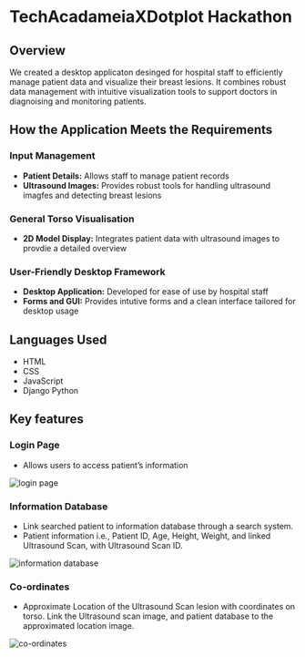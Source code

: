 # TechAcadameiaXDotplot Hackathon

## Overview
We created a desktop applicaton desinged for hospital staff to efficiently manage patient data and visualize their breast lesions. It combines robust data management with intuitive visualization tools to support doctors in diagnoising and monitoring patients.

## How the Application Meets the Requirements

### Input Management
* **Patient Details:** Allows staff to manage patient records
* **Ultrasound Images:** Provides robust tools for handling ultrasound imagfes and detecting breast lesions

### General Torso Visualisation
* **2D Model Display:** Integrates patient data with ultrasound images to provdie a detailed overview

### User-Friendly Desktop Framework
* **Desktop Application:** Developed for ease of use by hospital staff
* **Forms and GUI:** Provides intutive forms and a clean interface tailored for desktop usage

## Languages Used
* HTML
* CSS
* JavaScript
* Django Python

## Key features

### Login Page
* Allows users to access patient’s information
  
![login page](https://github.com/user-attachments/assets/2e491212-de44-435f-9404-a3b41ccd0224)

### Information Database
* Link searched patient to information database through a search system. 
* Patient information i.e., Patient ID, Age, Height, Weight, and linked Ultrasound Scan, with Ultrasound Scan ID. 

![information database](https://github.com/user-attachments/assets/c96f6587-df83-4c30-9b7a-a4ce0ec669cd)

### Co-ordinates
* Approximate Location of the  Ultrasound Scan lesion with coordinates  on torso. Link the  Ultrasound scan image, and patient database  to the approximated location image.

![co-ordinates](https://github.com/user-attachments/assets/4355fe1f-cf5b-482e-958b-f49d8e77fae3)
